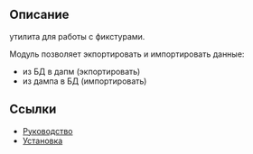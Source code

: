 ## Описание

утилита для работы с фикстурами.

Модуль позволяет экпортировать и импортировать данные:

* из БД в дапм (экпортировать)
* из дампа в БД (импортировать)

## Ссылки

* [Руководство](guide/ru/README.md)
* [Установка](guide/ru/install.md)
